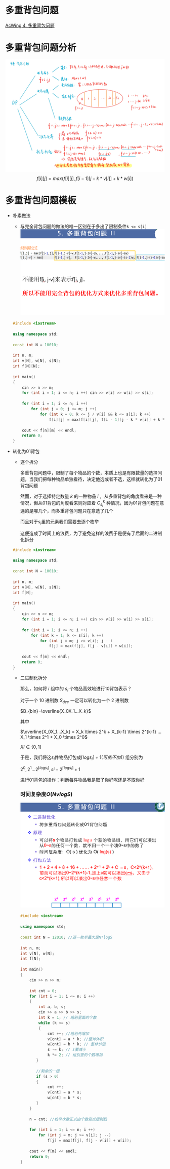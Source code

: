 # 多重背包问题
[AcWing 4. 多重背包问题](https://www.acwing.com/problem/content/4/)

# 多重背包问题分析
![dp-7](media/dp-7.jpg)
$$f[i][j] = max(f[i][j], f[i - 1][j - k * v[i]] + k * w[i])$$

# 多重背包问题模板
- 朴素做法
  - 与完全背包问题的做法的唯一区别在于多出了限制条件`k <= s[i]`
    ![](media/16581448176483.png)

  ```cpp
  #include <iostream>

  using namespace std;

  const int N = 10010;

  int n, m;
  int v[N], w[N], s[N];
  int f[N][N];

  int main()
  {
      cin >> n >> m;
      for (int i = 1; i <= n; i ++) cin >> v[i] >> w[i] >> s[i];
    
      for (int i = 1; i <= n; i ++)
          for (int j = 0; j <= m; j ++)
              for (int k = 0; k <= j / v[i] && k <= s[i]; k ++)
                  f[i][j] = max(f[i][j], f[i - 1][j - k * v[i]] + k * w[i]);
    
      cout << f[n][m] << endl;
      return 0;
  }
  ```

- 转化为01背包
  - 逐个拆分
     
    多重背包问题中，限制了每个物品的个数，本质上也是有限数量的选择问题，当我们把每种物品单独看待，决定他选或者不选，这样就转化为了01背包问题
    
    然而，对于选择特定数量 $k$ 的一种物品 $i$ ，从多重背包的角度看来是一种情况，但从01背包的角度看来则对应着 $C_{s_i}^{k}$ 种情况，因为01背包问题在意选的是哪几个，而多重背包问题只在意选了几个
    
    而且对于$s_i$里的元素我们需要去逐个枚举
    
    这便造成了时间上的浪费，为了避免这样的浪费于是便有了后面的二进制化拆分
    
  ```cpp
  #include <iostream>

  using namespace std;

  const int N = 10010;

  int n, m;
  int v[N], w[N], s[N];
  int f[N];

  int main()
  {
      cin >> n >> m;
      for (int i = 1; i <= n; i ++) cin >> v[i] >> w[i] >> s[i];

      for (int i = 1; i <= n; i ++)
          for (int k = 1; k <= s[i]; k ++)
              for (int j = m; j >= v[i]; j --)
                  f[j] = max(f[j], f[j - v[i]] + w[i]);

      cout << f[m] << endl;
      return 0;
  }
  ```
  
  - 二进制化拆分
  
    那么，如何将 $i$ 组中的 $s_i$ 个物品高效地进行10背包表示？
    
    对于一个 $10$ 进制数 $S_{dec}$ 一定可以转化为一个 $2$ 进制数 
    
    $B_{bin}=\overline{X_0X_1...X_k}$ 
    
    其中
    
    $\overline{X_0X_1...X_k} = X_k \times 2^k + X_{k-1} \times 2^{k-1} ... X_1 \times 2^1 + X_0 \times 2^0$
    
    $Xi\in \{ 0, 1 \}$
    
    于是，我们将这$s_i$件物品打包成$\left \lceil logs_i \right \rceil +1(可能不加1)$ 组分别为
    
    $2^0,2^1...2^{\left \lceil logs_i \right \rceil },si-2^{\left \lceil logs_i \right \rceil} + 1$
    
    进行01背包的操作：判断每件物品我是取了你好呢还是不取你好
    
    ### 时间复杂度$O(NvlogS)$
    
    ![](media/16581448515912.png)
    
    ```cpp
    #include <iostream>

    using namespace std;

    const int N = 12010; //逐一枚举最大是N*logS

    int n, m;
    int v[N], w[N];
    int f[N];

    int main()
    {
        cin >> n >> m;
    
        int cnt = 0;
        for (int i = 1; i <= n; i ++)
        {
            int a, b, s;
            cin >> a >> b >> s;
            int k = 1; // 组别里面的个数
            while (k <= s)
            {
                cnt ++; //组别先增加
                v[cnt] = a * k; //整体体积
                w[cnt] = b * k; // 整体价值
                s -= k; // s要减小
                k *= 2; // 组别里的个数增加
           }
           
           //剩余的一组
           if (s > 0)
           {
                cnt ++;
                v[cnt] = a * s;
                w[cnt] = b * s;
           }
        }
    
        n = cnt; //枚举次数正式由个数变成组别数
    
        for (int i = 1; i <= n; i ++)
            for (int j = m; j >= v[i]; j --)
                f[j] = max(f[j], f[j - v[i]] + w[i]);
    
        cout << f[m] << endl;
        return 0;
    }
    ```

